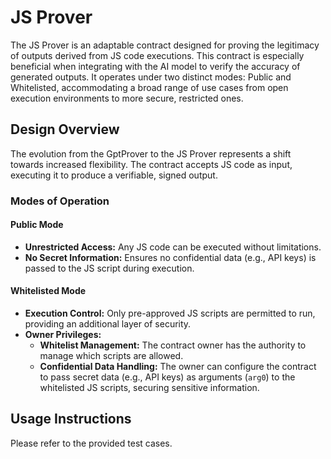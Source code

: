# JS Prover

The JS Prover is an adaptable contract designed for proving the legitimacy of outputs derived from JS code executions. This contract is especially beneficial when integrating with the AI model to verify the accuracy of generated outputs. It operates under two distinct modes: Public and Whitelisted, accommodating a broad range of use cases from open execution environments to more secure, restricted ones.

## Design Overview
The evolution from the GptProver to the JS Prover represents a shift towards increased flexibility. The contract accepts JS code as input, executing it to produce a verifiable, signed output.

### Modes of Operation

#### Public Mode
- **Unrestricted Access:** Any JS code can be executed without limitations.
- **No Secret Information:** Ensures no confidential data (e.g., API keys) is passed to the JS script during execution.

#### Whitelisted Mode
- **Execution Control:** Only pre-approved JS scripts are permitted to run, providing an additional layer of security.
- **Owner Privileges:**
  - **Whitelist Management:** The contract owner has the authority to manage which scripts are allowed.
  - **Confidential Data Handling:** The owner can configure the contract to pass secret data (e.g., API keys) as arguments (`arg0`) to the whitelisted JS scripts, securing sensitive information.

## Usage Instructions

Please refer to the provided test cases.
